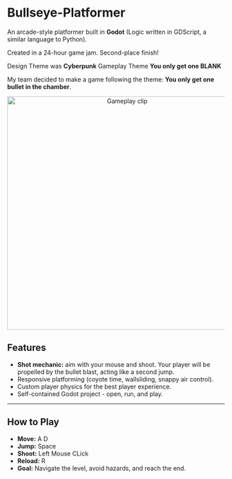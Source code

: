 # Bullseye-Platformer

An arcade-style platformer built in **Godot** (Logic written in GDScript, a similar language to Python).

Created in a 24-hour game jam. Second-place finish!

Design Theme was **Cyberpunk**
Gameplay Theme **You only get one BLANK**

My team decided to make a game following the theme: **You only get one bullet in the chamber**.

<p align="center">
  <a href="https://github.com/user-attachments/assets/e3734b4d-8048-4c48-99f3-e2cbd9960b15">
    <img src="https://github.com/user-attachments/assets/e3734b4d-8048-4c48-99f3-e2cbd9960b15" alt="Gameplay clip" width="540">
  </a>
</p>

## Features
- **Shot mechanic:** aim with your mouse and shoot. Your player will be propelled by the bullet blast, acting like a second jump.
- Responsive platforming (coyote time, wallsliding, snappy air control).
- Custom player physics for the best player experience.
- Self-contained Godot project - open, run, and play.

---

## How to Play
- **Move:** A D
- **Jump:** Space
- **Shoot:** Left Mouse CLick
- **Reload:** R
- **Goal:** Navigate the level, avoid hazards, and reach the end.
